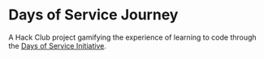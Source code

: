 # Days of Service Journey
A Hack Club project gamifying the experience of learning to code through the [Days of Service Initiative](https://daysofservice.hackclub.com).